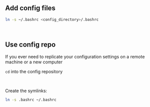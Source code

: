 ## Add config files

```bash
ln -s ~/.bashrc <config_directory>/.bashrc
```

<br>

## Use config repo

If you ever need to replicate your configuration settings on a remote machine or a new computer

`cd` into the config repository

<br>

Create the symlinks:
```bash
ln -s .bashrc ~/.bashrc
```
